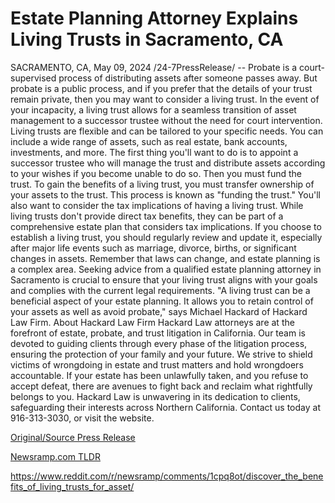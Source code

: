 # Estate Planning Attorney Explains Living Trusts in Sacramento, CA

SACRAMENTO, CA, May 09, 2024 /24-7PressRelease/ -- Probate is a court-supervised process of distributing assets after someone passes away. But probate is a public process, and if you prefer that the details of your trust remain private, then you may want to consider a living trust.   In the event of your incapacity, a living trust allows for a seamless transition of asset management to a successor trustee without the need for court intervention. Living trusts are flexible and can be tailored to your specific needs. You can include a wide range of assets, such as real estate, bank accounts, investments, and more.  The first thing you'll want to do is to appoint a successor trustee who will manage the trust and distribute assets according to your wishes if you become unable to do so.  Then you must fund the trust. To gain the benefits of a living trust, you must transfer ownership of your assets to the trust. This process is known as "funding the trust."  You'll also want to consider the tax implications of having a living trust. While living trusts don't provide direct tax benefits, they can be part of a comprehensive estate plan that considers tax implications.   If you choose to establish a living trust, you should regularly review and update it, especially after major life events such as marriage, divorce, births, or significant changes in assets. Remember that laws can change, and estate planning is a complex area. Seeking advice from a qualified estate planning attorney in Sacramento is crucial to ensure that your living trust aligns with your goals and complies with the current legal requirements.  "A living trust can be a beneficial aspect of your estate planning. It allows you to retain control of your assets as well as avoid probate," says Michael Hackard of Hackard Law Firm.  About Hackard Law Firm Hackard Law attorneys are at the forefront of estate, probate, and trust litigation in California. Our team is devoted to guiding clients through every phase of the litigation process, ensuring the protection of your family and your future. We strive to shield victims of wrongdoing in estate and trust matters and hold wrongdoers accountable. If your estate has been unlawfully taken, and you refuse to accept defeat, there are avenues to fight back and reclaim what rightfully belongs to you. Hackard Law is unwavering in its dedication to clients, safeguarding their interests across Northern California. Contact us today at 916-313-3030, or visit the website. 

[Original/Source Press Release](https://newlive.24-7pressrelease.com/press-release/510550/estate-planning-attorney-explains-living-trusts-in-sacramento-ca)
                    

[Newsramp.com TLDR](None) 

https://www.reddit.com/r/newsramp/comments/1cpq8ot/discover_the_benefits_of_living_trusts_for_asset/